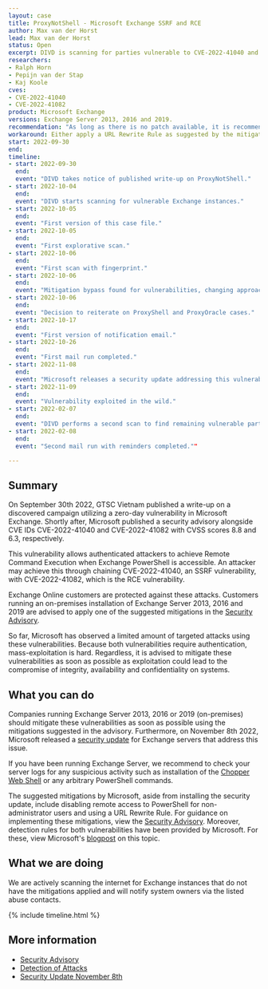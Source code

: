 ```yaml
---
layout: case
title: ProxyNotShell - Microsoft Exchange SSRF and RCE
author: Max van der Horst
lead: Max van der Horst
status: Open
excerpt: DIVD is scanning for parties vulnerable to CVE-2022-41040 and CVE-2022-41082 (nicknamed ProxyNotShell).
researchers:
- Ralph Horn
- Pepijn van der Stap
- Kaj Koole
cves: 
- CVE-2022-41040
- CVE-2022-41082
product: Microsoft Exchange
versions: Exchange Server 2013, 2016 and 2019.
recommendation: "As long as there is no patch available, it is recommended to apply one of the mitigations suggested by Microsoft. Please find the Security Advisory at the end of the casefile."
workaround: Either apply a URL Rewrite Rule as suggested by the mitigations in the Security Advisory or disable remote PowerShell access for non-administrators.
start: 2022-09-30
end:
timeline:
- start: 2022-09-30
  end:
  event: "DIVD takes notice of published write-up on ProxyNotShell."
- start: 2022-10-04
  end:
  event: "DIVD starts scanning for vulnerable Exchange instances."
- start: 2022-10-05
  end:
  event: "First version of this case file."
- start: 2022-10-05
  end:
  event: "First explorative scan."
- start: 2022-10-06
  end:
  event: "First scan with fingerprint."
- start: 2022-10-06
  end:
  event: "Mitigation bypass found for vulnerabilities, changing approach to scanning."
- start: 2022-10-06
  end:
  event: "Decision to reiterate on ProxyShell and ProxyOracle cases."
- start: 2022-10-17
  end:
  event: "First version of notification email."
- start: 2022-10-26
  end:
  event: "First mail run completed."
- start: 2022-11-08
  end:
  event: "Microsoft releases a security update addressing this vulnerability."
- start: 2022-11-09
  end:
  event: "Vulnerability exploited in the wild."
- start: 2022-02-07
  end:
  event: "DIVD performs a second scan to find remaining vulnerable parties."
- start: 2022-02-08
  end:
  event: "Second mail run with reminders completed.""

---
```


## Summary

On September 30th 2022, GTSC Vietnam published a write-up on a discovered campaign utilizing a zero-day vulnerability in Microsoft Exchange. Shortly after, Microsoft published a security advisory alongside CVE IDs CVE-2022-41040 and CVE-2022-41082 with CVSS scores 8.8 and 6.3, respectively.

This vulnerability allows authenticated attackers to achieve Remote Command Execution when Exchange PowerShell is accessible. An attacker may achieve this through chaining CVE-2022-41040, an SSRF vulnerability, with CVE-2022-41082, which is the RCE vulnerability.

Exchange Online customers are protected against these attacks. Customers running an on-premises installation of Exchange Server 2013, 2016 and 2019 are advised to apply one of the suggested mitigations in the [Security Advisory](https://msrc-blog.microsoft.com/2022/09/29/customer-guidance-for-reported-zero-day-vulnerabilities-in-microsoft-exchange-server/). 

So far, Microsoft has observed a limited amount of targeted attacks using these vulnerabilities. Because both vulnerabilities require authentication, mass-exploitation is hard. Regardless, it is advised to mitigate these vulnerabilities as soon as possible as exploitation could lead to the compromise of integrity, availability and confidentiality on systems. 

## What you can do

Companies running Exchange Server 2013, 2016 or 2019 (on-premises) should mitigate these vulnerabilities as soon as possible using the mitigations suggested in the advisory. Furthermore, on November 8th 2022, Microsoft released a [security update](https://techcommunity.microsoft.com/t5/exchange-team-blog/released-november-2022-exchange-server-security-updates/ba-p/3669045) for Exchange servers that address this issue.

If you have been running Exchange Server, we recommend to check your server logs for any suspicious activity such as installation of the [Chopper Web Shell](https://en.wikipedia.org/wiki/China_Chopper) or any arbitrary PowerShell commands. 

The suggested mitigations by Microsoft, aside from installing the security update, include disabling remote access to PowerShell for non-administrator users and using a URL Rewrite Rule. For guidance on implementing these mitigations, view the [Security Advisory](https://msrc-blog.microsoft.com/2022/09/29/customer-guidance-for-reported-zero-day-vulnerabilities-in-microsoft-exchange-server/). Moreover, detection rules for both vulnerabilities have been provided by Microsoft. For these, view Microsoft's [blogpost](https://www.microsoft.com/security/blog/2022/09/30/analyzing-attacks-using-the-exchange-vulnerabilities-cve-2022-41040-and-cve-2022-41082/) on this topic. 

## What we are doing

We are actively scanning the internet for Exchange instances that do not have the mitigations applied and will notify system owners via the listed abuse contacts. 

{% include timeline.html %}

## More information

* [Security Advisory](https://msrc-blog.microsoft.com/2022/09/29/customer-guidance-for-reported-zero-day-vulnerabilities-in-microsoft-exchange-server/)
* [Detection of Attacks](https://www.microsoft.com/security/blog/2022/09/30/analyzing-attacks-using-the-exchange-vulnerabilities-cve-2022-41040-and-cve-2022-41082/)
* [Security Update November 8th](https://techcommunity.microsoft.com/t5/exchange-team-blog/released-november-2022-exchange-server-security-updates/ba-p/3669045)

